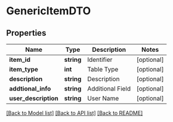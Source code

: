 # GenericItemDTO

## Properties
Name | Type | Description | Notes
------------ | ------------- | ------------- | -------------
**item_id** | **string** | Identifier | [optional] 
**item_type** | **int** | Table Type | [optional] 
**description** | **string** | Description | [optional] 
**addtional_info** | **string** | Additional Field | [optional] 
**user_description** | **string** | User Name | [optional] 

[[Back to Model list]](../README.md#documentation-for-models) [[Back to API list]](../README.md#documentation-for-api-endpoints) [[Back to README]](../README.md)


